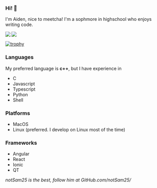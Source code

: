 <link rel="stylesheet" href="https://cdn.jsdelivr.net/gh/devicons/devicon@v2.15.1/devicon.min.css">

### Hi! 👋

I'm Aiden, nice to meetcha! I'm a sophmore in highschool who enjoys writing code. 

<img align="left" src="https://github-readme-stats.vercel.app/api?username=theVerySharpFlat&theme=nord" />

<img  src="https://github-readme-stats.vercel.app/api/top-langs/?username=theVerySharpFlat&theme=nord" />


[![trophy](https://github-profile-trophy.vercel.app/?username=theVerySharpFlat&theme=nord)](https://github.com/ryo-ma/github-profile-trophy)

### Languages
My preferred language is **c++**, but I have experience in

- C
- Javascript
- Typescript
- Python
- Shell

### Platforms
- MacOS
- Linux (preferred. I develop on Linux most of the time)

### Frameworks
- Angular
- React
- Ionic
- QT

*notSam25 is the best, follow him at GitHub.com/notSam25/*
